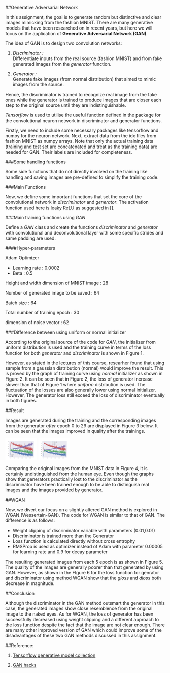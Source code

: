 ##Generative Adversarial Network

In this assignment, the goal is to generate random but distinctive and clear images mimicking from the fashion MNIST. There are many generative models that have been researched on in recent years, but here we will focus on the application of **Generative Adversarial Network (GAN)**.

The idea of GAN is to design two convolution networks:

1. _Discriminator :_  
Differentiate inputs from the real source (fashion MNIST) and from fake generated images from the _generator_ function.

2. _Generator :_   
Generate fake images (from normal distribution) that aimed to mimic images from the source.

Hence, the discriminator is trained to recognize real image from the fake ones while the generator is trained to produce images that are closer each step to the original source until they are indistinguishable. 

_Tensorflow_ is used to utilise the useful function defined in the package for the convolutional neuron network in discriminator and generator functions.

Firstly, we need to include some necessary packages like tensorflow and numpy for the neuron network. Next, extract data from the idx files from fashion MNIST as numpy arrays. Note that only the actual training data (training and test set are concatenated and treat as the training data) are needed for GAN. Their labels are included for completeness.


###Some handling functions

Some side functions that do not directly involved on the training like handling and saving images are pre-defined to simplify the training code.


###Main Functions 

Now, we define some important functions that set the core of the convolutional network in _discriminator_ and _generator_. The activation function used here is leaky ReLU as suggested in []. 


###Main training functions using _GAN_

Define a _GAN_ class and create the functions _discriminator_ and _generator_ with convolutional and deconvolutional layer with some specific strides and same padding are used. 

####Hyper-parameters

Adam Optimizer  
 - Learning rate : 0.0002
 - Beta : 0.5
 
Height and width dimension of MNIST image : 28
 
Number of generated image to be saved : 64
 
Batch size : 64

Total number of training epoch : 30

dimension of noise vector : 62


###Difference between using uniform or normal initializer

According to the original source of the code for *GAN*, the initializer from uniform distribution is used and the training curve in terms of the loss function for both _generator_ and _discriminator_ is shown in Figure 1. 

However, as stated in the lectures of this course, researher found that using sample from a gaussian distribution (normal) would improve the result. This is proved by the graph of training curve using _normal_ initializer as shown in Figure 2. It can be seen that in Figure 2, the loss of generator increase slower than that of Figure 1 where _uniform_ distribution is used. The fluctuation of the losses are also generally lower using normal initializer. However, The generator loss still exceed the loss of discriminator eventually in both figures.

##Result

Images are  generated during the training and the corresponding images from the generator _after_ epoch 0 to 29 are displayed in Figure 3 below. It can be seen that the images improved in quality after the trainings. 

<p float="left">
  <img src="loss_GAN_uniform.png" width="100" />
  <img src="loss_GAN_normal.png" width="100" /> 
</p>

Comparing the original images from the MNIST data in Figure 4, it is certainly undistinguished from the human eye. Even though the graphs show that generators practically lost to the discriminator as the discriminator have been trained enough to be able to distinguish real images and the images provided by generator. 



##WGAN 

Now, we divert our focus on a slightly altered GAN method is explored in WGAN.(Wessertain-GAN). The code for WGAN is similar to that of GAN. The difference is as follows:

- Weight clipping of discriminator variable with parameters (0.01,0.01)
- Discriminator is trained more than the Generator
- Loss function is calculated directly without cross entrophy
- RMSProp is used as optimizer instead of Adam with parameter 0.00005 for learning rate and 0.9 for decay parameter

The resulting generated images from each 5 epoch is as shown in FIgure 5. The quality of the images are generally poorer than that generated by using GAN. However, as shown in the FIgure 6 for the loss function for genrator and discriminator using method WGAN show that the _gloss_ and _dloss_ both decrease in magnitude.


##Conclusion

Although the discriminator in the GAN method outsmart the generator in this case, the generated images show close resemblence from the original image to the naked eyes. As for WGAN, the loss of generator has been successfully decreased using weight clipping and a different approach to the loss function despite the fact that the image are not clear enough. There are many other improved version of GAN which could improve some of the disadvantages of these two GAN methods discussed in this assignment.


##Reference: 

1. [Tensorflow generative model collection](https://github.com/hwalsuklee/tensorflow-generative-model-collections)

2. [GAN hacks](https://github.com/soumith/ganhacks)
